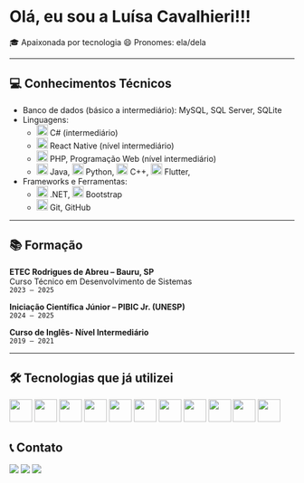 # Olá, eu sou a Luísa Cavalhieri!!!

🎓 Apaixonada por tecnologia
😄 Pronomes: ela/dela  

---

## 💻 Conhecimentos Técnicos

- Banco de dados (básico a intermediário): MySQL, SQL Server, SQLite 
- Linguagens:  
  - <img src="https://cdn.jsdelivr.net/gh/devicons/devicon/icons/csharp/csharp-original.svg" width="20"/> C# (intermediário)
  - <img src="https://cdn.jsdelivr.net/gh/devicons/devicon/icons/react/react-original.svg" width="20"/> React Native (nível intermediário)
  - <img src="https://cdn.jsdelivr.net/gh/devicons/devicon/icons/php/php-original.svg" width="20"/> PHP, Programação Web (nível intermediário) 
  - <img src="https://cdn.jsdelivr.net/gh/devicons/devicon/icons/java/java-original.svg" width="20"/> Java, <img src="https://cdn.jsdelivr.net/gh/devicons/devicon/icons/python/python-original.svg" width="20"/> Python, <img src="https://cdn.jsdelivr.net/gh/devicons/devicon/icons/cplusplus/cplusplus-original.svg" width="20"/> C++, <img src="https://cdn.jsdelivr.net/gh/devicons/devicon/icons/flutter/flutter-original.svg" width="20"/> Flutter,   
- Frameworks e Ferramentas:  
  - <img src="https://cdn.jsdelivr.net/gh/devicons/devicon/icons/dot-net/dot-net-original.svg" width="20"/> .NET, <img src="https://cdn.jsdelivr.net/gh/devicons/devicon/icons/bootstrap/bootstrap-original.svg" width="20"/> Bootstrap  
  - <img src="https://cdn.jsdelivr.net/gh/devicons/devicon/icons/git/git-original.svg" width="20"/> Git, GitHub   

---

## 📚 Formação

**ETEC Rodrigues de Abreu – Bauru, SP**  
Curso Técnico em Desenvolvimento de Sistemas  
`2023 – 2025`

**Iniciação Científica Júnior – PIBIC Jr. (UNESP)**  
`2024 – 2025`

**Curso de Inglês- Nível Intermediário**  
`2019 – 2021`

---

## 🛠️ Tecnologias que já utilizei

<p align="left">
  <img src="https://cdn.jsdelivr.net/gh/devicons/devicon/icons/csharp/csharp-original.svg" width="40" />
  <img src="https://cdn.jsdelivr.net/gh/devicons/devicon/icons/java/java-original.svg" width="40" />
  <img src="https://cdn.jsdelivr.net/gh/devicons/devicon/icons/python/python-original.svg" width="40" />
  <img src="https://cdn.jsdelivr.net/gh/devicons/devicon/icons/flutter/flutter-original.svg" width="40" />
  <img src="https://cdn.jsdelivr.net/gh/devicons/devicon/icons/react/react-original.svg" width="40" />
  <img src="https://cdn.jsdelivr.net/gh/devicons/devicon/icons/php/php-original.svg" width="40" />
  <img src="https://cdn.jsdelivr.net/gh/devicons/devicon/icons/html5/html5-original.svg" width="40" />
  <img src="https://cdn.jsdelivr.net/gh/devicons/devicon/icons/css3/css3-original.svg" width="40" />
  <img src="https://cdn.jsdelivr.net/gh/devicons/devicon/icons/javascript/javascript-original.svg" width="40" />
  <img src="https://cdn.jsdelivr.net/gh/devicons/devicon/icons/mysql/mysql-original.svg" width="40" />
  <img src="https://cdn.jsdelivr.net/gh/devicons/devicon/icons/sqlite/sqlite-original.svg" width="40" />
</p>

## 📞 Contato

<div>
<a href="https://instagram.com/luisa_.cavalhieri" target="_blank"><img src="https://img.shields.io/badge/-Instagram-%23E4405F?style=for-the-badge&logo=instagram&logoColor=white" target="_blank"></a>
<a href = "cavalhieri.luisa@gmail.com  "><img src="https://img.shields.io/badge/Gmail-D14836?style=for-the-badge&logo=gmail&logoColor=white" target="_blank"></a>
<a href="https://www.linkedin.com/in/lu%C3%ADsa-cavalhieri-3b9548302?utm_source=share&utm_campaign=share_via&utm_content=profile&utm_medium=android_app" target="_blank"><img src="https://img.shields.io/badge/-LinkedIn-%230077B5?style=for-the-badge&logo=linkedin&logoColor=white" target="_blank"></a>   
</div>
